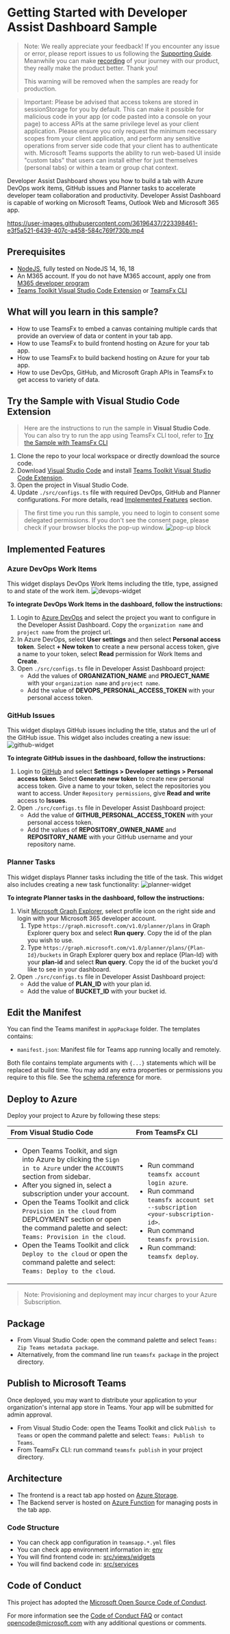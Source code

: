 # Getting Started with Developer Assist Dashboard Sample

> Note: We really appreciate your feedback! If you encounter any issue or error, please report issues to us following the [Supporting Guide](https://github.com/OfficeDev/TeamsFx-Samples/blob/dev/SUPPORT.md). Meanwhile you can make [recording](https://aka.ms/teamsfx-record) of your journey with our product, they really make the product better. Thank you!
>
> This warning will be removed when the samples are ready for production.

> Important: Please be advised that access tokens are stored in sessionStorage for you by default. This can make it possible for malicious code in your app (or code pasted into a console on your page) to access APIs at the same privilege level as your client application. Please ensure you only request the minimum necessary scopes from your client application, and perform any sensitive operations from server side code that your client has to authenticate with.
Microsoft Teams supports the ability to run web-based UI inside "custom tabs" that users can install either for just themselves (personal tabs) or within a team or group chat context.

Developer Assist Dashboard shows you how to build a tab with Azure DevOps work items, GitHub issues and Planner tasks to accelerate developer team collaboration and productivity. Developer Assist Dashboard is capable of working on Microsoft Teams, Outlook Web and Microsoft 365 app.

<https://user-images.githubusercontent.com/36196437/223398461-e3f5a521-6439-407c-a458-584c769f730b.mp4>

## Prerequisites

* [NodeJS](https://nodejs.org/en/), fully tested on NodeJS 14, 16, 18
* An M365 account. If you do not have M365 account, apply one from [M365 developer program](https://developer.microsoft.com/en-us/microsoft-365/dev-program)
* [Teams Toolkit Visual Studio Code Extension](https://aka.ms/teams-toolkit) or [TeamsFx CLI](https://aka.ms/teamsfx-cli)

## What will you learn in this sample?

* How to use TeamsFx to embed a canvas containing multiple cards that provide an overview of data or content in your tab app.
* How to use TeamsFx to build frontend hosting on Azure for your tab app.
* How to use TeamsFx to build backend hosting on Azure for your tab app.
* How to use DevOps, GitHub, and Microsoft Graph APIs in TeamsFx to get access to variety of data.

## Try the Sample with Visual Studio Code Extension

>Here are the instructions to run the sample in **Visual Studio Code**. You can also try to run the app using TeamsFx CLI tool, refer to [Try the Sample with TeamsFx CLI](cli.md)

1. Clone the repo to your local workspace or directly download the source code.
1. Download [Visual Studio Code](https://code.visualstudio.com) and install [Teams Toolkit Visual Studio Code Extension](https://aka.ms/teams-toolkit).
1. Open the project in Visual Studio Code.
1. Update `./src/configs.ts` file with required DevOps, GitHub and Planner configurations. For more details, read [Implemented Features](https://github.com/aycabas/dev-assist-dashboard#implemented-features) section.

> The first time you run this sample, you need to login to consent some delegated permissions. If you don't see the consent page, please check if your browser blocks the pop-up window.
![pop-up block](images/popup-block.png)

## Implemented Features

### Azure DevOps Work Items

This widget displays DevOps Work Items including the title, type, assigned to and state of the work item.
![devops-widget](images/devops-backlog.png)

**To integrate DevOps Work Items in the dashboard, follow the instructions:**

1. Login to [Azure DevOps](https://dev.azure.com/) and select the project you want to configure in the Developer Assist Dashboard. Copy the `organization name` and `project name` from the project url.
1. In Azure DevOps, select **User settings** and then select **Personal access token**. Select **+ New token** to create a new personal access token, give a name to your token, select **Read** permission for Work Items and **Create**.
1. Open `./src/configs.ts` file in Developer Assist Dashboard project:
    * Add the values of **ORGANIZATION_NAME** and **PROJECT_NAME** with your `organization name` and `project name`.
    * Add the value of **DEVOPS_PERSONAL_ACCESS_TOKEN** with your personal access token.

### GitHub Issues

This widget displays GitHub issues including the title, status and the url of the GitHub issue. This widget also includes creating a new issue:
![github-widget](images/github-issues.png)

**To integrate GitHub issues in the dashboard, follow the instructions:**

1. Login to [GitHub](https://github.com/) and select **Settings > Developer settings > Personal access token**. Select **Generate new token** to create new personal access token. Give a name to your token, select the repositories you want to access. Under `Repository permissions`, give **Read and write** access to **Issues**.
1. Open `./src/configs.ts` file in Developer Assist Dashboard project:
    * Add the value of **GITHUB_PERSONAL_ACCESS_TOKEN** with your personal access token.
    * Add the values of **REPOSITORY_OWNER_NAME** and **REPOSITORY_NAME** with your GitHub username and your repository name.

### Planner Tasks

This widget displays Planner tasks including the title of the task. This widget also includes creating a new task functionality:
![planner-widget](images/planner-task.png)

**To integrate Planner tasks in the dashboard, follow the instructions:**

1. Visit [Microsoft Graph Explorer](https://aka.ms/ge), select profile icon on the right side and login with your Microsoft 365 developer account.
    1. Type `https://graph.microsoft.com/v1.0/planner/plans` in Graph Explorer query box and select **Run query**. Copy the id of the plan you wish to use.
    1. Type `https://graph.microsoft.com/v1.0/planner/plans/{Plan-Id}/buckets` in Graph Explorer query box and replace {Plan-Id} with your **plan-id** and select **Run query**. Copy the id of the bucket you'd like to see in your dashboard.
1. Open `./src/configs.ts` file in Developer Assist Dashboard project:
    * Add the value of **PLAN_ID** with your plan id.
    * Add the value of **BUCKET_ID** with your bucket id.

## Edit the Manifest

You can find the Teams manifest in `appPackage` folder. The templates contains:

* `manifest.json`: Manifest file for Teams app running locally and remotely.

Both file contains template arguments with `{...}` statements which will be replaced at build time. You may add any extra properties or permissions you require to this file. See the [schema reference](https://docs.microsoft.com/en-us/microsoftteams/platform/resources/schema/manifest-schema) for more.

## Deploy to Azure

Deploy your project to Azure by following these steps:

| From Visual Studio Code                                                                                                                                                                                                                                                                                                                                                                                                                                                                                                 | From TeamsFx CLI                                                                                                                                                                                                                    |
|:------------------------------------------------------------------------------------------------------------------------------------------------------------------------------------------------------------------------------------------------------------------------------------------------------------------------------------------------------------------------------------------------------------------------------------------------------------------------------------------------------------------------|:------------------------------------------------------------------------------------------------------------------------------------------------------------------------------------------------------------------------------------|
| <ul><li>Open Teams Toolkit, and sign into Azure by clicking the `Sign in to Azure` under the `ACCOUNTS` section from sidebar.</li> <li>After you signed in, select a subscription under your account.</li><li>Open the Teams Toolkit and click `Provision in the cloud` from DEPLOYMENT section or open the command palette and select: `Teams: Provision in the cloud`.</li><li>Open the Teams Toolkit and click `Deploy to the cloud` or open the command palette and select: `Teams: Deploy to the cloud`.</li></ul> | <ul> <li>Run command `teamsfx account login azure`.</li> <li>Run command `teamsfx account set --subscription <your-subscription-id>`.</li> <li> Run command `teamsfx provision`.</li> <li>Run command: `teamsfx deploy`. </li></ul> |

> Note: Provisioning and deployment may incur charges to your Azure Subscription.

## Package

* From Visual Studio Code: open the command palette and select `Teams: Zip Teams metadata package`.
* Alternatively, from the command line run `teamsfx package` in the project directory.

## Publish to Microsoft Teams

Once deployed, you may want to distribute your application to your organization's internal app store in Teams. Your app will be submitted for admin approval.

* From Visual Studio Code: open the Teams Toolkit and click `Publish to Teams` or open the command palette and select: `Teams: Publish to Teams`.
* From TeamsFx CLI: run command `teamsfx publish` in your project directory.

## Architecture

* The frontend is a react tab app hosted on [Azure Storage](https://docs.microsoft.com/en-us/azure/storage/).
* The Backend server is hosted on [Azure Function](https://docs.microsoft.com/en-us/azure/azure-functions/) for managing posts in the tab app.

### Code Structure

* You can check app configuration in `teamsapp.*.yml` files
* You can check app environment information in: [env](env)
* You will find frontend code in: [src/views/widgets](src/views/widgets)
* You will find backend code in: [src/services](src/services)

## Code of Conduct

This project has adopted the [Microsoft Open Source Code of Conduct](https://opensource.microsoft.com/codeofconduct/).

For more information see the [Code of Conduct FAQ](https://opensource.microsoft.com/codeofconduct/faq/) or
contact [opencode@microsoft.com](mailto:opencode@microsoft.com) with any additional questions or comments.
